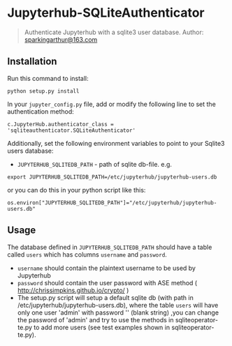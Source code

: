 # Jupyterhub-SQLiteAuthenticator
> Authenticate Jupyterhub with a sqlite3 user database.
> Author: sparkingarthur@163.com
## Installation
Run this command to install:

```
python setup.py install 
```

In your `jupyter_config.py` file, add or modify the following line to set the authentication method:

```
c.JupyterHub.authenticator_class = 'sqliteauthenticator.SQLiteAuthenticator'
```

Additionally, set the following environment variables to point to your Sqlite3 users database:

- `JUPYTERHUB_SQLITEDB_PATH` - path of sqlite db-file.
e.g. 
```
export JUPYTERHUB_SQLITEDB_PATH=/etc/jupyterhub/jupyterhub-users.db 
```
or you can do this in your python script like this:
```
os.environ["JUPYTERHUB_SQLITEDB_PATH"]="/etc/jupyterhub/jupyterhub-users.db"
```
## Usage

The database defined in `JUPYTERHUB_SQLITEDB_PATH` should have a table called `users` which has columns `username` and `password`.

- `username` should contain the plaintext username to be used by Jupyterhub
- `password` should contain the user password with ASE method ( http://chrissimpkins.github.io/crypto/ )
-  The setup.py script will setup a default sqlite db (with path in /etc/jupyterhub/jupyterhub-users.db), where the table `users` will have only one user 'admin' with password '' (blank string) ,you can change the password of 'admin' and try to use the methods in sqliteoperator-te.py to add more users (see test examples shown in sqliteoperator-te.py).
	